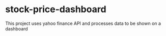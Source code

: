 # stock-price-dashboard
This project uses yahoo finance API and processes data to be shown on a dashboard

